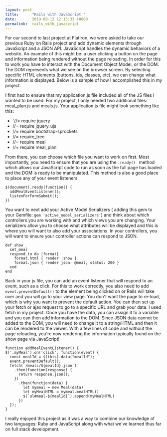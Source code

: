 ```yaml
---
layout: post
title:      "Rails with JavaScript "
date:       2019-08-12 12:13:33 +0000
permalink:  rails_with_javascript
---
```



For our second to last project at Flatiron, we were asked to take our previous Ruby on Rails project and add dynamic elements through JavaScript and a JSON API. JavaScript handles the dynamic behaviors of a website. An example of this might be: a user clicking a button on the page and information being rendered without the page reloading. In order for this to work you have to interact with the Document Object Model, or the DOM. The DOM represents what we see on the browser screen. By selecting specific HTML elements (buttons, ids, classes, etc), we can change what information is displayed. Below is a sample of how I accomplished this in my project. 

I first had to ensure that my application.js file included all of the JS files I wanted to be used. For my project, I only needed two additional files: meal_plan.js and meals.js. Your application.js file might look something like this:

* `//= require jquery
* //= require jquery_ujs
* //= require bootstrap-sprockets
* //= require_tree 
* //= require meal
* //= require meal_plan`

From there, you can choose which file you want to work on first. Most importantly, you need to ensure that you are using the `.ready() ` method which allows our JavaScript code to run as soon as the full page has loaded and the DOM is ready to be manipulated. This method is also a good place to place any of your event listeners. 

```
$(document).ready(function() {
  addMealEventListener();
  listenForFormSubmit();
})
```

You want to next add your Active Model Serializers ( adding this gem to your Gemfile: `gem 'active_model_serializers'`) and think about which controllers you are working with and which views you are changing. Your serializers allow you to choose what attributes will be displayed and this is where you will want to also add your associations. In your controllers, you will want to ensure your controller actions can respond to JSON. 

```
def show
  set_meal
  respond_to do |format|
    format.html { render :show }
    format.json { render json: @meal, status: 200 }
  end
end
```

Back in your js file, you can add an event listener that will respond to an event, such as a click. For this to work correctly, you also need to add `event.preventDefault()` to the element being clicked on or Rails will take over and you will go to your view page. You don't want the page to re-load, which is why you want to prevent the default action. You can then set up your fetch or ajax request to go to a specific URL and grab your data. I used fetch in my project. Once you have the data, you can assign it to a variable and you can then add information to the DOM. Since JSON data cannot be added to the DOM, you will need to change it to a string/HTML and then it can be rendered to the viewer. With a few lines of code and without the page reloading, you're now rendering the information typically found on the show page via JavaScript!

```
function addMealEventListener() {
$('.myMeal').on('click', function(event) {
  const mealId = $(this).data("mealId");
  event.preventDefault();
  fetch(`/meals/${mealId}.json`)
    .then(function(response) {
      return response.json();
    })
      .then(function(data) {
        let mymeal = new Meal(data)
        let myMealHTML = mymeal.mealHTML()
        $(`ul#meal-${mealId}`).append(myMealHTML)
      })
  });
}
```

I really enjoyed this project as it was a way to combine our knowledge of two languages: Ruby and JavaScript along with what we've learned thus far on full stack development. 

